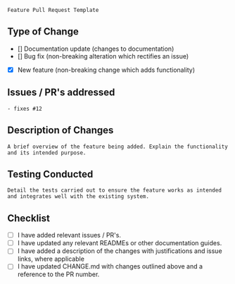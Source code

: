 ```Feature Pull Request Template```
## Type of Change
- [] Documentation update (changes to documentation)
- [] Bug fix (non-breaking alteration which rectifies an issue)
- [X] New feature (non-breaking change which adds functionality)

## Issues / PR's addressed
```- fixes #12```

## Description of Changes
```A brief overview of the feature being added. Explain the functionality and its intended purpose.```

## Testing Conducted
```Detail the tests carried out to ensure the feature works as intended and integrates well with the existing system.```

## Checklist
- [ ] I have added relevant issues / PR's.
- [ ] I have updated any relevant READMEs or other documentation guides.
- [ ] I have added a description of the changes with justifications and issue links, where applicable
- [ ] I have updated CHANGE.md with changes outlined above and a reference to the PR number.